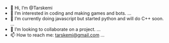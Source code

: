 - 👋 Hi, I’m @Tarskemi
- 👀 I’m interested in coding and making games and bots. ...
- 🌱 I’m currently doing javascript but started python and will do C++ soon. ...
- 💞️ I’m looking to collaborate on a project. ...
- 📫 How to reach me: tarskemi@gmail.com ...

<!---
Tarskemi/Tarskemi is a ✨ special ✨ repository because its `README.md` (this file) appears on your GitHub profile.
You can click the Preview link to take a look at your changes.
--->
